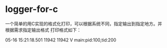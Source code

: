# logger-for-c
一个简单的用C实现的格式化打印，可以根据系统不同，指定输出到指定地方。并根据需求指定输出格式
打印格式如下：

05-16 15:21:18.501   11942   11942 V main:pid:100,tid:200
